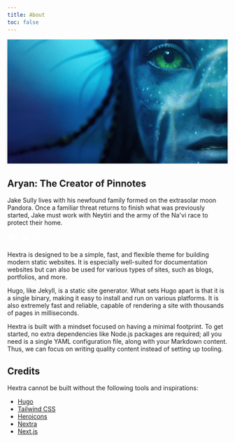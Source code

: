 ```yaml
---
title: About
toc: false
---
```


<div class="about-card-body">
<article class="about-card">
 <img src="/images/avatar.jpg" alt="Avatar wallpaper" class="about-img" />

<div class="about-content">
    <h1>Aryan: The Creator of Pinnotes</h1>

 <!-- <div class="infos">
      <svg width="141" height="29" viewBox="0 0 141 29" fill="none" xmlns="http://www.w3.org/2000/svg">
        <path d="M14.7373 22.2778L9.89788 25.193C9.6841 25.3291 9.46059 25.3874 9.22737 25.368C8.99415 25.3485 8.79008 25.2708 8.61516 25.1347C8.44024 24.9987 8.3042 24.8284 8.20702 24.624C8.10984 24.4195 8.09041 24.1913 8.14871 23.9395L9.43144 18.4296L5.14597 14.7272C4.95162 14.5523 4.83034 14.3528 4.78214 14.129C4.73395 13.9051 4.74833 13.6866 4.82529 13.4736C4.90303 13.2598 5.01964 13.0849 5.17512 12.9488C5.33061 12.8128 5.54439 12.7253 5.81649 12.6865L11.4721 12.1909L13.6586 7.00167C13.7558 6.76845 13.9066 6.59353 14.1111 6.47692C14.3155 6.36031 14.5242 6.302 14.7373 6.302C14.951 6.302 15.1598 6.36031 15.3635 6.47692C15.5671 6.59353 15.718 6.76845 15.8159 7.00167L18.0024 12.1909L23.658 12.6865C23.9301 12.7253 24.1439 12.8128 24.2994 12.9488C24.4549 13.0849 24.5715 13.2598 24.6492 13.4736C24.727 13.6874 24.7417 13.9062 24.6935 14.1301C24.6453 14.354 24.5237 14.553 24.3285 14.7272L20.0431 18.4296L21.3258 23.9395C21.3841 24.1921 21.3647 24.4207 21.2675 24.6251C21.1703 24.8296 21.0343 24.9995 20.8593 25.1347C20.6844 25.2708 20.4804 25.3485 20.2471 25.368C20.0139 25.3874 19.7904 25.3291 19.5766 25.193L14.7373 22.2778Z" fill="#58AAE8"></path>
        <path d="M42.724 22.2778L37.8846 25.193C37.6708 25.3291 37.4473 25.3874 37.2141 25.368C36.9809 25.3485 36.7768 25.2708 36.6019 25.1347C36.427 24.9987 36.2909 24.8284 36.1937 24.624C36.0966 24.4195 36.0771 24.1913 36.1354 23.9395L37.4181 18.4296L33.1327 14.7272C32.9383 14.5523 32.8171 14.3528 32.7689 14.129C32.7207 13.9051 32.735 13.6866 32.812 13.4736C32.8897 13.2598 33.0064 13.0849 33.1618 12.9488C33.3173 12.8128 33.5311 12.7253 33.8032 12.6865L39.4588 12.1909L41.6453 7.00167C41.7425 6.76845 41.8933 6.59353 42.0978 6.47692C42.3022 6.36031 42.511 6.302 42.724 6.302C42.9377 6.302 43.1465 6.36031 43.3502 6.47692C43.5538 6.59353 43.7047 6.76845 43.8026 7.00167L45.9891 12.1909L51.6447 12.6865C51.9168 12.7253 52.1306 12.8128 52.2861 12.9488C52.4416 13.0849 52.5582 13.2598 52.6359 13.4736C52.7137 13.6874 52.7284 13.9062 52.6802 14.1301C52.632 14.354 52.5104 14.553 52.3152 14.7272L48.0298 18.4296L49.3125 23.9395C49.3708 24.1921 49.3514 24.4207 49.2542 24.6251C49.157 24.8296 49.021 24.9995 48.8461 25.1347C48.6711 25.2708 48.4671 25.3485 48.2338 25.368C48.0006 25.3874 47.7771 25.3291 47.5633 25.193L42.724 22.2778Z" fill="#58AAE8"></path>
        <path d="M70.7107 22.2778L65.8713 25.193C65.6575 25.3291 65.434 25.3874 65.2008 25.3679C64.9676 25.3485 64.7635 25.2708 64.5886 25.1347C64.4137 24.9987 64.2776 24.8284 64.1805 24.624C64.0833 24.4195 64.0638 24.1913 64.1221 23.9395L65.4049 18.4296L61.1194 14.7272C60.9251 14.5523 60.8038 14.3528 60.7556 14.129C60.7074 13.9051 60.7218 13.6866 60.7987 13.4736C60.8765 13.2598 60.9931 13.0849 61.1486 12.9488C61.304 12.8128 61.5178 12.7253 61.7899 12.6865L67.4456 12.1909L69.632 7.00167C69.7292 6.76845 69.88 6.59353 70.0845 6.47692C70.2889 6.36031 70.4977 6.302 70.7107 6.302C70.9245 6.302 71.1332 6.36031 71.3369 6.47692C71.5406 6.59353 71.6914 6.76845 71.7893 7.00167L73.9758 12.1909L79.6315 12.6865C79.9035 12.7253 80.1173 12.8128 80.2728 12.9488C80.4283 13.0849 80.5449 13.2598 80.6226 13.4736C80.7004 13.6874 80.7152 13.9062 80.667 14.1301C80.6188 14.354 80.4971 14.553 80.302 14.7272L76.0165 18.4296L77.2992 23.9395C77.3575 24.1921 77.3381 24.4207 77.2409 24.6251C77.1437 24.8296 77.0077 24.9995 76.8328 25.1347C76.6579 25.2708 76.4538 25.3485 76.2206 25.3679C75.9873 25.3874 75.7638 25.3291 75.5501 25.193L70.7107 22.2778Z" fill="#58AAE8"></path>
        <path d="M98.6974 22.2778L93.858 25.193C93.6442 25.3291 93.4207 25.3874 93.1875 25.368C92.9543 25.3485 92.7502 25.2708 92.5753 25.1347C92.4004 24.9987 92.2643 24.8284 92.1671 24.624C92.07 24.4195 92.0505 24.1913 92.1088 23.9395L93.3916 18.4296L89.1061 14.7272C88.9117 14.5523 88.7905 14.3528 88.7423 14.129C88.6941 13.9051 88.7084 13.6866 88.7854 13.4736C88.8631 13.2598 88.9798 13.0849 89.1352 12.9488C89.2907 12.8128 89.5045 12.7253 89.7766 12.6865L95.4322 12.1909L97.6187 7.00167C97.7159 6.76845 97.8667 6.59353 98.0712 6.47692C98.2756 6.36031 98.4844 6.302 98.6974 6.302C98.9112 6.302 99.1199 6.36031 99.3236 6.47692C99.5273 6.59353 99.6781 6.76845 99.776 7.00167L101.962 12.1909L107.618 12.6865C107.89 12.7253 108.104 12.8128 108.259 12.9488C108.415 13.0849 108.532 13.2598 108.609 13.4736C108.687 13.6874 108.702 13.9062 108.654 14.1301C108.605 14.354 108.484 14.553 108.289 14.7272L104.003 18.4296L105.286 23.9395C105.344 24.1921 105.325 24.4207 105.228 24.6251C105.13 24.8296 104.994 24.9995 104.819 25.1347C104.645 25.2708 104.44 25.3485 104.207 25.368C103.974 25.3874 103.751 25.3291 103.537 25.193L98.6974 22.2778Z" fill="#58AAE8"></path>
        <path d="M126.684 10.4417V19.5374L130.357 21.7822L129.395 17.5841L132.631 14.7855L128.375 14.4065L126.684 10.4417ZM126.684 22.2778L121.845 25.193C121.631 25.3291 121.407 25.3874 121.174 25.368C120.941 25.3485 120.737 25.2708 120.562 25.1347C120.387 24.9987 120.251 24.8284 120.154 24.624C120.057 24.4195 120.037 24.1913 120.096 23.9395L121.378 18.4296L117.093 14.7272C116.898 14.5523 116.777 14.3528 116.729 14.129C116.681 13.9051 116.695 13.6866 116.772 13.4736C116.85 13.2598 116.967 13.0849 117.122 12.9488C117.277 12.8128 117.491 12.7253 117.763 12.6865L123.419 12.1909L125.605 7.00167C125.703 6.76845 125.853 6.59353 126.058 6.47692C126.262 6.36031 126.471 6.302 126.684 6.302C126.898 6.302 127.107 6.36031 127.31 6.47692C127.514 6.59353 127.665 6.76845 127.763 7.00167L129.949 12.1909L135.605 12.6865C135.877 12.7253 136.091 12.8128 136.246 12.9488C136.402 13.0849 136.518 13.2598 136.596 13.4736C136.674 13.6874 136.689 13.9062 136.64 14.1301C136.592 14.354 136.471 14.553 136.275 14.7272L131.99 18.4296L133.273 23.9395C133.331 24.1921 133.312 24.4207 133.214 24.6251C133.117 24.8296 132.981 24.9995 132.806 25.1347C132.631 25.2708 132.427 25.3485 132.194 25.368C131.961 25.3874 131.737 25.3291 131.523 25.193L126.684 22.2778Z" fill="#58AAE8"></path>
      </svg>

<span>·&nbsp;&nbsp;2022&nbsp;&nbsp;·&nbsp;&nbsp;3h12</span>

</div> -->

   <p class="synopsis">
      Jake Sully lives with his newfound family formed on the extrasolar moon Pandora. Once a familiar threat returns to finish what was previously started, Jake must work with Neytiri and the army of the Na'vi race to protect their home.
    </p>

  <div class="icons">
      <svg width="25" height="25" viewBox="0 0 25 25" fill="none" xmlns="http://www.w3.org/2000/svg">
        <path d="M12.7439 22.3037L11.2939 20.9837C6.1439 16.3137 2.7439 13.2237 2.7439 9.45374C2.7439 6.36374 5.1639 3.95374 8.2439 3.95374C9.9839 3.95374 11.6539 4.76374 12.7439 6.03374C13.8339 4.76374 15.5039 3.95374 17.2439 3.95374C20.3239 3.95374 22.7439 6.36374 22.7439 9.45374C22.7439 13.2237 19.3439 16.3137 14.1939 20.9837L12.7439 22.3037Z" fill="white"></path>
      </svg>

   <svg width="25" height="25" viewBox="0 0 25 25" fill="none" xmlns="http://www.w3.org/2000/svg">
        <path d="M7.1439 21.3537C6.81056 21.4871 6.4939 21.4581 6.1939 21.2667C5.8939 21.0754 5.7439 20.7961 5.7439 20.4287V5.95374C5.7439 5.40374 5.9399 4.93274 6.3319 4.54074C6.7239 4.14874 7.19456 3.95307 7.7439 3.95374H17.7439C18.2939 3.95374 18.7649 4.14974 19.1569 4.54174C19.5489 4.93374 19.7446 5.4044 19.7439 5.95374V20.4287C19.7439 20.7954 19.5939 21.0747 19.2939 21.2667C18.9939 21.4587 18.6772 21.4877 18.3439 21.3537L12.7439 18.9537L7.1439 21.3537Z" fill="white"></path>
      </svg>

   <svg width="25" height="25" viewBox="0 0 25 25" fill="none" xmlns="http://www.w3.org/2000/svg">
        <path d="M9.7439 19.9537V17.9537H21.7439V19.9537H9.7439ZM9.7439 13.9537V11.9537H21.7439V13.9537H9.7439ZM9.7439 7.95374V5.95374H21.7439V7.95374H9.7439ZM5.7439 20.9537C5.1939 20.9537 4.7229 20.7577 4.3309 20.3657C3.9389 19.9737 3.74323 19.5031 3.7439 18.9537C3.7439 18.4037 3.9399 17.9327 4.3319 17.5407C4.7239 17.1487 5.19456 16.9531 5.7439 16.9537C6.2939 16.9537 6.7649 17.1497 7.1569 17.5417C7.5489 17.9337 7.74457 18.4044 7.7439 18.9537C7.7439 19.5037 7.5479 19.9747 7.1559 20.3667C6.7639 20.7587 6.29323 20.9544 5.7439 20.9537ZM5.7439 14.9537C5.1939 14.9537 4.7229 14.7577 4.3309 14.3657C3.9389 13.9737 3.74323 13.5031 3.7439 12.9537C3.7439 12.4037 3.9399 11.9327 4.3319 11.5407C4.7239 11.1487 5.19456 10.9531 5.7439 10.9537C6.2939 10.9537 6.7649 11.1497 7.1569 11.5417C7.5489 11.9337 7.74457 12.4044 7.7439 12.9537C7.7439 13.5037 7.5479 13.9747 7.1559 14.3667C6.7639 14.7587 6.29323 14.9544 5.7439 14.9537ZM5.7439 8.95374C5.1939 8.95374 4.7229 8.75774 4.3309 8.36574C3.9389 7.97374 3.74323 7.50307 3.7439 6.95374C3.7439 6.40374 3.9399 5.93274 4.3319 5.54074C4.7239 5.14874 5.19456 4.95307 5.7439 4.95374C6.2939 4.95374 6.7649 5.14974 7.1569 5.54174C7.5489 5.93374 7.74457 6.4044 7.7439 6.95374C7.7439 7.50374 7.5479 7.97474 7.1559 8.36674C6.7639 8.75874 6.29323 8.9544 5.7439 8.95374Z" fill="white"></path>
      </svg>
  </div>
    
  </div>
</article>
</div>

Hextra is designed to be a simple, fast, and flexible theme for building modern static websites. It is especially well-suited for documentation websites but can also be used for various types of sites, such as blogs, portfolios, and more.

Hugo, like Jekyll, is a static site generator. What sets Hugo apart is that it is a single binary, making it easy to install and run on various platforms. It is also extremely fast and reliable, capable of rendering a site with thousands of pages in milliseconds.

Hextra is built with a mindset focused on having a minimal footprint. To get started, no extra dependencies like Node.js packages are required; all you need is a single YAML configuration file, along with your Markdown content. Thus, we can focus on writing quality content instead of setting up tooling.

## Credits

Hextra cannot be built without the following tools and inspirations:

- [Hugo](https://gohugo.io/)
- [Tailwind CSS](https://tailwindcss.com/)
- [Heroicons](https://heroicons.com/)
- [Nextra](https://nextra.vercel.app/)
- [Next.js](https://nextjs.org/)
